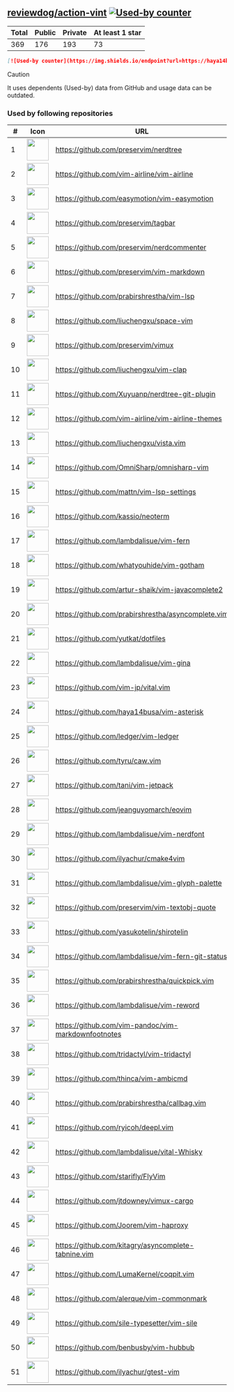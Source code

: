 





## [reviewdog/action-vint](https://github.com/reviewdog/action-vint) [![Used-by counter](https://img.shields.io/endpoint?url=https://haya14busa.github.io/github-used-by/data/reviewdog/action-vint/shieldsio.json)](https://github.com/haya14busa/github-used-by/tree/main/repo/reviewdog/action-vint)

| Total | Public | Private | At least 1 star
| ----- | ------ | ------- | ---------------
| 369 | 176 | 193 | 73 |

```md
[![Used-by counter](https://img.shields.io/endpoint?url=https://haya14busa.github.io/github-used-by/data/reviewdog/action-vint/shieldsio.json)](https://github.com/haya14busa/github-used-by/tree/main/repo/reviewdog/action-vint)
```

> [!CAUTION]
> It uses dependents (Used-by) data from GitHub and usage data can be outdated.

### Used by following repositories

| # | Icon | URL | Stars |
| -- | -- | -- | -- | 
|1|<img src="https://github.com/preservim.png" width=50 height=50>|https://github.com/preservim/nerdtree|19929|
|2|<img src="https://github.com/vim-airline.png" width=50 height=50>|https://github.com/vim-airline/vim-airline|17916|
|3|<img src="https://github.com/easymotion.png" width=50 height=50>|https://github.com/easymotion/vim-easymotion|7635|
|4|<img src="https://github.com/preservim.png" width=50 height=50>|https://github.com/preservim/tagbar|6194|
|5|<img src="https://github.com/preservim.png" width=50 height=50>|https://github.com/preservim/nerdcommenter|5002|
|6|<img src="https://github.com/preservim.png" width=50 height=50>|https://github.com/preservim/vim-markdown|4767|
|7|<img src="https://github.com/prabirshrestha.png" width=50 height=50>|https://github.com/prabirshrestha/vim-lsp|3270|
|8|<img src="https://github.com/liuchengxu.png" width=50 height=50>|https://github.com/liuchengxu/space-vim|2852|
|9|<img src="https://github.com/preservim.png" width=50 height=50>|https://github.com/preservim/vimux|2252|
|10|<img src="https://github.com/liuchengxu.png" width=50 height=50>|https://github.com/liuchengxu/vim-clap|2136|
|11|<img src="https://github.com/Xuyuanp.png" width=50 height=50>|https://github.com/Xuyuanp/nerdtree-git-plugin|2087|
|12|<img src="https://github.com/vim-airline.png" width=50 height=50>|https://github.com/vim-airline/vim-airline-themes|2072|
|13|<img src="https://github.com/liuchengxu.png" width=50 height=50>|https://github.com/liuchengxu/vista.vim|1935|
|14|<img src="https://github.com/OmniSharp.png" width=50 height=50>|https://github.com/OmniSharp/omnisharp-vim|1756|
|15|<img src="https://github.com/mattn.png" width=50 height=50>|https://github.com/mattn/vim-lsp-settings|1360|
|16|<img src="https://github.com/kassio.png" width=50 height=50>|https://github.com/kassio/neoterm|1333|
|17|<img src="https://github.com/lambdalisue.png" width=50 height=50>|https://github.com/lambdalisue/vim-fern|1325|
|18|<img src="https://github.com/whatyouhide.png" width=50 height=50>|https://github.com/whatyouhide/vim-gotham|1267|
|19|<img src="https://github.com/artur-shaik.png" width=50 height=50>|https://github.com/artur-shaik/vim-javacomplete2|971|
|20|<img src="https://github.com/prabirshrestha.png" width=50 height=50>|https://github.com/prabirshrestha/asyncomplete.vim|958|
|21|<img src="https://github.com/yutkat.png" width=50 height=50>|https://github.com/yutkat/dotfiles|863|
|22|<img src="https://github.com/lambdalisue.png" width=50 height=50>|https://github.com/lambdalisue/vim-gina|689|
|23|<img src="https://github.com/vim-jp.png" width=50 height=50>|https://github.com/vim-jp/vital.vim|580|
|24|<img src="https://github.com/haya14busa.png" width=50 height=50>|https://github.com/haya14busa/vim-asterisk|397|
|25|<img src="https://github.com/ledger.png" width=50 height=50>|https://github.com/ledger/vim-ledger|382|
|26|<img src="https://github.com/tyru.png" width=50 height=50>|https://github.com/tyru/caw.vim|377|
|27|<img src="https://github.com/tani.png" width=50 height=50>|https://github.com/tani/vim-jetpack|342|
|28|<img src="https://github.com/jeanguyomarch.png" width=50 height=50>|https://github.com/jeanguyomarch/eovim|194|
|29|<img src="https://github.com/lambdalisue.png" width=50 height=50>|https://github.com/lambdalisue/vim-nerdfont|142|
|30|<img src="https://github.com/ilyachur.png" width=50 height=50>|https://github.com/ilyachur/cmake4vim|130|
|31|<img src="https://github.com/lambdalisue.png" width=50 height=50>|https://github.com/lambdalisue/vim-glyph-palette|130|
|32|<img src="https://github.com/preservim.png" width=50 height=50>|https://github.com/preservim/vim-textobj-quote|124|
|33|<img src="https://github.com/yasukotelin.png" width=50 height=50>|https://github.com/yasukotelin/shirotelin|90|
|34|<img src="https://github.com/lambdalisue.png" width=50 height=50>|https://github.com/lambdalisue/vim-fern-git-status|89|
|35|<img src="https://github.com/prabirshrestha.png" width=50 height=50>|https://github.com/prabirshrestha/quickpick.vim|78|
|36|<img src="https://github.com/lambdalisue.png" width=50 height=50>|https://github.com/lambdalisue/vim-reword|46|
|37|<img src="https://github.com/vim-pandoc.png" width=50 height=50>|https://github.com/vim-pandoc/vim-markdownfootnotes|40|
|38|<img src="https://github.com/tridactyl.png" width=50 height=50>|https://github.com/tridactyl/vim-tridactyl|36|
|39|<img src="https://github.com/thinca.png" width=50 height=50>|https://github.com/thinca/vim-ambicmd|31|
|40|<img src="https://github.com/prabirshrestha.png" width=50 height=50>|https://github.com/prabirshrestha/callbag.vim|29|
|41|<img src="https://github.com/ryicoh.png" width=50 height=50>|https://github.com/ryicoh/deepl.vim|28|
|42|<img src="https://github.com/lambdalisue.png" width=50 height=50>|https://github.com/lambdalisue/vital-Whisky|28|
|43|<img src="https://github.com/starifly.png" width=50 height=50>|https://github.com/starifly/FlyVim|24|
|44|<img src="https://github.com/jtdowney.png" width=50 height=50>|https://github.com/jtdowney/vimux-cargo|24|
|45|<img src="https://github.com/Joorem.png" width=50 height=50>|https://github.com/Joorem/vim-haproxy|21|
|46|<img src="https://github.com/kitagry.png" width=50 height=50>|https://github.com/kitagry/asyncomplete-tabnine.vim|13|
|47|<img src="https://github.com/LumaKernel.png" width=50 height=50>|https://github.com/LumaKernel/coqpit.vim|10|
|48|<img src="https://github.com/alerque.png" width=50 height=50>|https://github.com/alerque/vim-commonmark|9|
|49|<img src="https://github.com/sile-typesetter.png" width=50 height=50>|https://github.com/sile-typesetter/vim-sile|9|
|50|<img src="https://github.com/benbusby.png" width=50 height=50>|https://github.com/benbusby/vim-hubbub|6|
|51|<img src="https://github.com/ilyachur.png" width=50 height=50>|https://github.com/ilyachur/gtest-vim|5|
